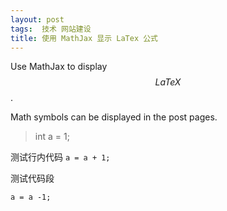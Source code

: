 ```yaml
---
layout: post
tags:  技术 网站建设
title: 使用 MathJax 显示 LaTex 公式
---
```


Use MathJax to display $$LaTeX$$.

Math symbols can be displayed in the post pages.

>int a = 1;

测试行内代码 `a = a + 1;`

测试代码段

    a = a -1;